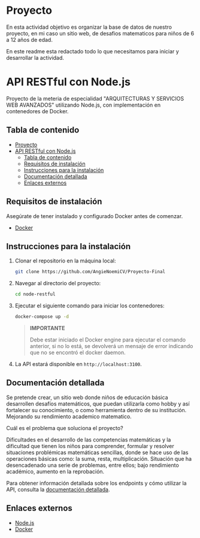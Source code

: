 # Proyecto
En esta actividad  objetivo es organizar la base de datos de nuestro proyecto, en mi caso un sitio web, de desafios matematicos para niños de 6 a 12 años de edad. 

En este readme esta redactado todo lo que necesitamos para iniciar y desarrollar la actividad.


# API RESTful con Node.js

Proyecto de la meteria de especialidad "ARQUITECTURAS Y SERVICIOS WEB AVANZADOS"  utilizando Node.js,
con implementación en contenedores de Docker.


## Tabla de contenido

- [Proyecto](#proyecto)
- [API RESTful con Node.js](#api-restful-con-nodejs)
  - [Tabla de contenido](#tabla-de-contenido)
  - [Requisitos de instalación](#requisitos-de-instalación)
  - [Instrucciones para la instalación](#instrucciones-para-la-instalación)
  - [Documentación detallada](#documentación-detallada)
  - [Enlaces externos](#enlaces-externos)

## Requisitos de instalación

Asegúrate de tener instalado y configurado Docker antes de comenzar.

- [Docker](https://www.docker.com)

## Instrucciones para la instalación

1. Clonar el repositorio en la máquina local:
   
   ```sh
   git clone https://github.com/AngieNoemiCV/Proyecto-Final
   ```

2. Navegar al directorio del proyecto:
   
   ```sh
   cd node-restful
   ```

3. Ejecutar el siguiente comando para iniciar los contenedores:

    ```sh
    docker-compose up -d
    ```

    > **IMPORTANTE**
    >
    > Debe estar iniciado el Docker engine para ejecutar el comando anterior,
    > si no lo está, se devolverá un mensaje de error indicando que no se
    > encontró el docker daemon.

4. La API estará disponible en `http://localhost:3100`.

## Documentación detallada
Se pretende crear, un sitio web donde niños de educación básica desarrollen desafíos matemáticos, que puedan utilizarla como hobby y así fortalecer su conocimiento, o como herramienta dentro de su institución. Mejorando su rendimiento academico matematico.

Cuál es el problema que soluciona el proyecto?  

Dificultades en el desarrollo de las competencias matemáticas y la dificultad que tienen los niños para comprender, formular y resolver situaciones problémicas matemáticas
sencillas, donde se hace uso de las operaciones básicas como: la suma, resta, multiplicación. Situación que ha desencadenado una serie de problemas, entre ellos; bajo rendimiento académico, aumento en la reprobación.

Para obtener información detallada sobre los endpoints y cómo utilizar la API,
consulta la [documentación detallada](./docs/README.md).

## Enlaces externos

- [Node.js](https://www.nodejs.org)
- [Docker](https://www.docker.com)